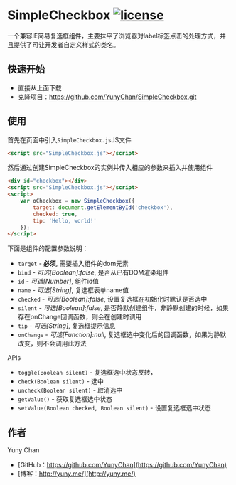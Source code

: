 # SimpleCheckbox [![license](https://img.shields.io/badge/License-Apache%202.0-blue.svg)](https://github.com/YunyChan/SimpleNumberInput/blob/master/LICENSE) #

一个兼容IE简易复选框组件，主要抹平了浏览器对label标签点击的处理方式，并且提供了可让开发者自定义样式的类名。

## 快速开始 ##

+ 直接从上面下载
+ 克隆项目：https://github.com/YunyChan/SimpleCheckbox.git

## 使用 ##

首先在页面中引入`SimpleCheckbox.js`JS文件

```html
<script src="SimpleCheckbox.js"></script>
```

然后通过创建SimpleCheckbox的实例并传入相应的参数来插入并使用组件

```html
<div id="checkbox"></div>
<script src="SimpleCheckbox.js"></script>
<script>
    var oCheckbox = new SimpleCheckbox({
        target: document.getElementById('checkbox'),
        checked: true,
        tip: 'Hello, world!'
    });
</script>
```

下面是组件的配置参数说明：

+ `target` - __必须__, 需要插入组件的dom元素
+ `bind` - _可选[Boolean]:false_, 是否从已有DOM渲染组件
+ `id` - _可选[Number]_, 组件id值
+ `name` - _可选[String]_, 复选框表单name值
+ `checked` - _可选[Boolean]:false_, 设置复选框在初始化时默认是否选中
+ `silent` - _可选[Boolean]:false_, 是否静默创建组件，非静默创建的时候，如果存在onChange回调函数，则会在创建时调用
+ `tip` - _可选[String]_, 复选框提示信息
+ `onChange` - _可选[Function]:null_, 复选框选中变化后的回调函数，如果为静默改变，则不会调用此方法

APIs

* `toggle(Boolean silent)` - 复选框选中状态反转，
* `check(Boolean silent)` - 选中
* `uncheck(Boolean silent)` - 取消选中
* `getValue()` - 获取复选框选中状态
* `setValue(Boolean checked, Boolean silent)` - 设置复选框选中状态

## 作者 ##

Yuny Chan

+ [GitHub：https://github.com/YunyChan](https://github.com/YunyChan)
+ [博客：http://yuny.me/](http://yuny.me/)